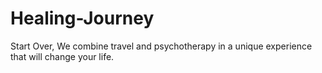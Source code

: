 # Healing-Journey
Start Over, We combine travel and psychotherapy in a unique experience that will change your life.

